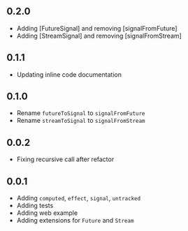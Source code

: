 ## 0.2.0

- Adding [FutureSignal] and removing [signalFromFuture]
- Adding [StreamSignal] and removing [signalFromStream]

## 0.1.1

- Updating inline code documentation

## 0.1.0

- Rename `futureToSignal` to `signalFromFuture`
- Rename `streamToSignal` to `signalFromStream`

## 0.0.2

- Fixing recursive call after refactor

## 0.0.1

- Adding `computed`, `effect`, `signal`, `untracked`
- Adding tests
- Adding web example
- Adding extensions for `Future` and `Stream`
